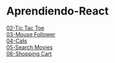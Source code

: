 # Aprendiendo-React

<a href="https://66349c1ac15140c69ba97705--legendary-lokum-0ca566.netlify.app/" class="text-blue-500 hover:underline">02-Tic Tac Toe</a>
<br />
<a href="https://wondrous-klepon-a60a9f.netlify.app/" class="text-blue-500 hover:underline">03-Mouse Follower</a>
<br />
<a href="https://6641cb963c60a288614bd2b1--chimerical-travesseiro-928673.netlify.app/" class="text-blue-500 hover:underline">04-Cats</a>
<br />
<a href="https://6641cc15683dc487bbe764a5--cheery-melba-f587ad.netlify.app/" class="text-blue-500 hover:underline">05-Search Movies</a>
<br />
<a href="https://earnest-crepe-951b63.netlify.app/" class="text-blue-500 hover:underline">06-Shopping Cart</a>
